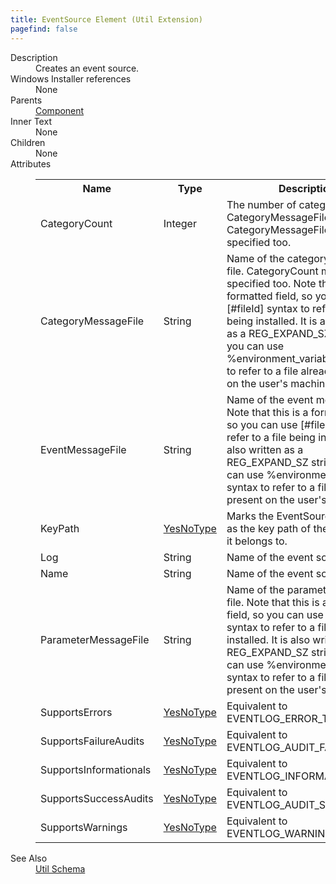 ```yaml
---
title: EventSource Element (Util Extension)
pagefind: false
---
```

<dl>
  <dt>Description</dt>
  <dd>Creates an event source.</dd>
  <dt>Windows Installer references</dt>
  <dd>None</dd>
  <dt>Parents</dt>
  <dd>
    <a href="../../wix/component/">Component</a>
  </dd>
  <dt>Inner Text</dt>
  <dd>None</dd>
  <dt>Children</dt>
  <dd>None</dd>
  <dt>Attributes</dt>
  <dd>
    <table cellspacing="0" cellpadding="0" class="schema">
      <tr>
        <th width="15%">Name</th>
        <th width="15%">Type</th>
        <th width="65%">Description</th>
        <th width="15%">Required</th>
      </tr>
      <tr>
        <td>CategoryCount</td>
        <td>Integer</td>
        <td>                         The number of categories in CategoryMessageFile. CategoryMessageFile                         must be specified too.                     </td>
        <td>&nbsp;</td>
      </tr>
      <tr>
        <td>CategoryMessageFile</td>
        <td>String</td>
        <td>                         Name of the category message file. CategoryCount must be specified too.                         Note that this is a formatted field, so you can use [#fileId] syntax to                         refer to a file being installed. It is also written as a REG_EXPAND_SZ                         string, so you can use %environment_variable% syntax to refer to a file                         already present on the user's machine.                     </td>
        <td>&nbsp;</td>
      </tr>
      <tr>
        <td>EventMessageFile</td>
        <td>String</td>
        <td>                         Name of the event message file.                         Note that this is a formatted field, so you can use [#fileId] syntax to                         refer to a file being installed. It is also written as a REG_EXPAND_SZ                         string, so you can use %environment_variable% syntax to refer to a file                         already present on the user's machine.                     </td>
        <td>Yes</td>
      </tr>
      <tr>
        <td>KeyPath</td>
        <td><a href="../../util/simple_type_yesnotype">YesNoType</a></td>
        <td>                         Marks the EventSource registry as the key path of the component it belongs to.                     </td>
        <td>&nbsp;</td>
      </tr>
      <tr>
        <td>Log</td>
        <td>String</td>
        <td>Name of the event source's log.</td>
        <td>Yes</td>
      </tr>
      <tr>
        <td>Name</td>
        <td>String</td>
        <td>Name of the event source.</td>
        <td>Yes</td>
      </tr>
      <tr>
        <td>ParameterMessageFile</td>
        <td>String</td>
        <td>                         Name of the parameter message file.                         Note that this is a formatted field, so you can use [#fileId] syntax to                         refer to a file being installed. It is also written as a REG_EXPAND_SZ                         string, so you can use %environment_variable% syntax to refer to a file                         already present on the user's machine.                     </td>
        <td>&nbsp;</td>
      </tr>
      <tr>
        <td>SupportsErrors</td>
        <td><a href="../../util/simple_type_yesnotype">YesNoType</a></td>
        <td>                         Equivalent to EVENTLOG_ERROR_TYPE.                     </td>
        <td>&nbsp;</td>
      </tr>
      <tr>
        <td>SupportsFailureAudits</td>
        <td><a href="../../util/simple_type_yesnotype">YesNoType</a></td>
        <td>                         Equivalent to EVENTLOG_AUDIT_FAILURE.                     </td>
        <td>&nbsp;</td>
      </tr>
      <tr>
        <td>SupportsInformationals</td>
        <td><a href="../../util/simple_type_yesnotype">YesNoType</a></td>
        <td>                         Equivalent to EVENTLOG_INFORMATION_TYPE.                     </td>
        <td>&nbsp;</td>
      </tr>
      <tr>
        <td>SupportsSuccessAudits</td>
        <td><a href="../../util/simple_type_yesnotype">YesNoType</a></td>
        <td>                         Equivalent to EVENTLOG_AUDIT_SUCCESS.                     </td>
        <td>&nbsp;</td>
      </tr>
      <tr>
        <td>SupportsWarnings</td>
        <td><a href="../../util/simple_type_yesnotype">YesNoType</a></td>
        <td>                         Equivalent to EVENTLOG_WARNING_TYPE.                     </td>
        <td>&nbsp;</td>
      </tr>
    </table>
  </dd>
  <dt>See Also</dt>
  <dd>
    <a href="../">Util Schema</a>
  </dd>
</dl>
